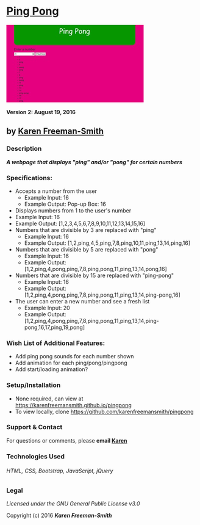 # [Ping Pong](http://karenfreemansmith.github.io/pingpong)
![project screenshot](/img/screenshot.jpg)

__Version 2: August 19, 2016__
## by [Karen Freeman-Smith](http://karenfreemansmith.github.io/myportfolio)

### Description
__*A webpage that displays "ping" and/or "pong" for certain numbers*__

### Specifications:
  * Accepts a number from the user
    * Example Input: 16
    * Example Output: Pop-up Box: 16
  * Displays numbers from 1 to the user's number
  * Example Input: 16
  * Example Output: [1,2,3,4,5,6,7,8,9,10,11,12,13,14,15,16]
  * Numbers that are divisible by 3 are replaced with "ping"
    * Example Input: 16
    * Example Output: [1,2,ping,4,5,ping,7,8,ping,10,11,ping,13,14,ping,16]
  * Numbers that are divisible by 5 are replaced with "pong"
    * Example Input: 16
    * Example Output: [1,2,ping,4,pong,ping,7,8,ping,pong,11,ping,13,14,pong,16]
  * Numbers that are divisible by 15 are replaced with "ping-pong"
    * Example Input: 16
    * Example Output:[1,2,ping,4,pong,ping,7,8,ping,pong,11,ping,13,14,ping-pong,16]
  * The user can enter a new number and see a fresh list
    * Example Input: 20
    * Example Output: [1,2,ping,4,pong,ping,7,8,ping,pong,11,ping,13,14,ping-pong,16,17,ping,19,pong]

### Wish List of Additional Features:
* Add ping pong sounds for each number shown
* Add animation for each ping/pong/pingpong
* Add start/loading animation?

### Setup/Installation
* None required, can view at https://karenfreemansmith.github.io/pingpong
* To view locally, clone https://github.com/karenfreemansmith/pingpong

### Support & Contact
For questions or comments, please __email [Karen](karenfreemansmith@gmail.com)__

### Technologies Used
###### HTML, CSS, Bootstrap, JavaScript, jQuery

### Legal
*Licensed under the GNU General Public License v3.0*

Copyright (c) 2016 **_Karen Freeman-Smith_**
